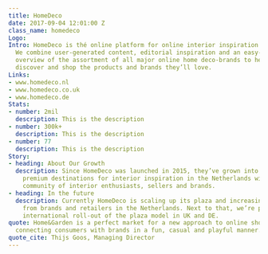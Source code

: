 ```yaml
---
title: HomeDeco
date: 2017-09-04 12:01:00 Z
class_name: homedeco
Logo: 
Intro: HomeDeco is thé online platform for online interior inspiration and shopping.
  We combine user-generated content, editorial inspiration and an easy-to-browse aggregated
  overview of the assortment of all major online home deco-brands to help consumers
  discover and shop the products and brands they’ll love.
Links:
- www.homedeco.nl
- www.homedeco.co.uk
- www.homedeco.de
Stats:
- number: 2mil
  description: This is the description
- number: 300k+
  description: This is the description
- number: 77
  description: This is the description
Story:
- heading: About Our Growth
  description: Since HomeDeco was launched in 2015, they’ve grown into one of the
    premium destinations for interior inspiration in the Netherlands with and active
    community of interior enthusiasts, sellers and brands.
- heading: In the future
  description: Currently HomeDeco is scaling up its plaza and increasing product-offering
    from brands and retailers in the Netherlands. Next to that, we’re preparing the
    international roll-out of the plaza model in UK and DE.
quote: Home&Garden is a perfect market for a new approach to online shopping. We help
  connecting consumers with brands in a fun, casual and playful manner.
quote_cite: Thijs Goos, Managing Director
---
```


